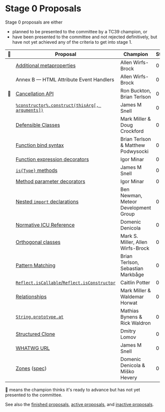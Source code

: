 # Stage 0 Proposals

Stage 0 proposals are either

* planned to be presented to the committee by a TC39 champion, or
* have been presented to the committee and not rejected definitively, but have not yet achieved any of the criteria to get into stage 1.

| 🚀 | Proposal                                                                                                                                 | Champion                        | Stage |
|---|------------------------------------------------------------------------------------------------------------------------------------------|---------------------------------|-------|
|   | [Additional metaproperties](https://github.com/allenwb/ESideas/blob/master/ES7MetaProps.md)                                              | Allen Wirfs-Brock               | 0     |
|   | Annex B — HTML Attribute Event Handlers                                                                                                  | Allen Wirfs-Brock               | 0     |
|🚀| [Cancellation API](https://github.com/tc39/proposal-cancellation)                                                                          | Ron Buckton, Brian Terlson      | 0     |
|   | [`%constructor%.construct(thisArg[, arguments])`](https://github.com/jasnell/proposal-construct)                                        | James M Snell                   | 0     |
|   | [Defensible Classes](http://wiki.ecmascript.org/doku.php?id=strawman:defensible_classes)                                                 | Mark Miller & Doug Crockford    | 0     |
|   | [Function bind syntax](https://github.com/zenparsing/es-function-bind)                                                                   | Brian Terlson & Matthew Podwysocki | 0  |
|   | [Function expression decorators](https://goo.gl/8MmCMG)                                                                                  | Igor Minar                      | 0     |
|   | [`is{Type}` methods](https://github.com/jasnell/proposal-istypes)                                                                        | James M Snell                   | 0     |
|   | [Method parameter decorators](https://goo.gl/r1XT9b)                                                                                     | Igor Minar                      | 0     |
|   | [Nested `import` declarations](https://github.com/tc39/ecma262/pull/646)                                                                 | Ben Newman, Meteor Development Group | 0 |
|   | [Normative ICU Reference](https://github.com/tc39/tc39-notes/blob/master/es8/2017-05/may-23.md#normative-icu-reference)                  | Domenic Denicola                | 0     |
|   | [Orthogonal classes](https://github.com/erights/Orthogonal-Classes)                                                                      | Mark S. Miller, Allen Wirfs-Brock | 0   |
|   | [Pattern Matching](https://github.com/tc39/proposal-pattern-matching)                                                                    | Brian Terlson, Sebastian Markbåge | 0   |
|   | [`Reflect.isCallable`/`Reflect.isConstructor`](https://github.com/caitp/TC39-Proposals/blob/master/tc39-reflect-isconstructor-iscallable.md) | Caitlin Potter              | 0     |
|   | [Relationships](http://wiki.ecmascript.org/doku.php?id=strawman:relationships)                                                           | Mark Miller & Waldemar Horwat   | 0     |
|   | [`String.prototype.at`](https://github.com/mathiasbynens/String.prototype.at)                                                            | Mathias Bynens & Rick Waldron   | 0     |
|   | [Structured Clone](https://github.com/dslomov-chromium/ecmascript-structured-clone)                                                      | Dmitry Lomov                    | 0     |
|   | [WHATWG URL](https://github.com/jasnell/proposal-url)                                                                                    | James M Snell                   | 0     |
|   | [Zones](https://github.com/domenic/zones) ([spec](https://domenic.github.io/zones/))                                                     | Domenic Denicola & Miško Hevery | 0     |


🚀 means the champion thinks it's ready to advance but has not yet presented to the committee.

See also the [finished proposals](finished-proposals.md), [active proposals](README.md), and [inactive proposals](inactive-proposals.md).
